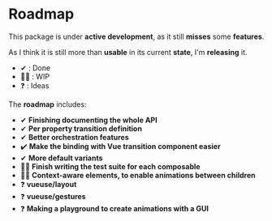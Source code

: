 # Roadmap

This package is under **active development**, as it still **misses** some **features**.

As I think it is still more than **usable** in its current **state**, I'm **releasing** it.

- ✔ : Done
- 👨‍💻 : WIP
- ❓ : Ideas

The **roadmap** includes:

- ✔ **Finishing documenting the whole API**
- ✔ **Per property transition definition**
- ✔ **Better orchestration features**
- ✔️ **Make the binding with Vue transition component easier**
- ✔ **More default variants**
- 👨‍💻 **Finish writing the test suite for each composable**
- 👨‍💻 **Context-aware elements, to enable animations between children**
- ❓ **vueuse/layout**
- ❓ **vueuse/gestures**
- ❓ **Making a playground to create animations with a GUI**
